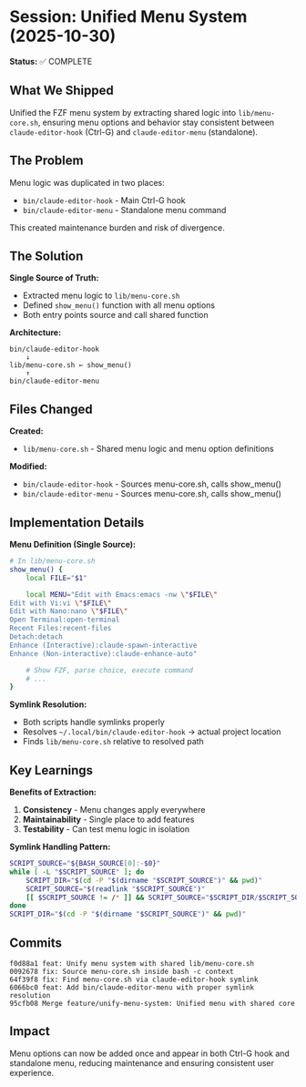 # Session: Unified Menu System (2025-10-30)

**Status:** ✅ COMPLETE

## What We Shipped

Unified the FZF menu system by extracting shared logic into `lib/menu-core.sh`, ensuring menu options and behavior stay consistent between `claude-editor-hook` (Ctrl-G) and `claude-editor-menu` (standalone).

## The Problem

Menu logic was duplicated in two places:
- `bin/claude-editor-hook` - Main Ctrl-G hook
- `bin/claude-editor-menu` - Standalone menu command

This created maintenance burden and risk of divergence.

## The Solution

**Single Source of Truth:**
- Extracted menu logic to `lib/menu-core.sh`
- Defined `show_menu()` function with all menu options
- Both entry points source and call shared function

**Architecture:**
```
bin/claude-editor-hook
    ↓
lib/menu-core.sh ← show_menu()
    ↑
bin/claude-editor-menu
```

## Files Changed

**Created:**
- `lib/menu-core.sh` - Shared menu logic and menu option definitions

**Modified:**
- `bin/claude-editor-hook` - Sources menu-core.sh, calls show_menu()
- `bin/claude-editor-menu` - Sources menu-core.sh, calls show_menu()

## Implementation Details

**Menu Definition (Single Source):**
```bash
# In lib/menu-core.sh
show_menu() {
    local FILE="$1"

    local MENU="Edit with Emacs:emacs -nw \"$FILE\"
Edit with Vi:vi \"$FILE\"
Edit with Nano:nano \"$FILE\"
Open Terminal:open-terminal
Recent Files:recent-files
Detach:detach
Enhance (Interactive):claude-spawn-interactive
Enhance (Non-interactive):claude-enhance-auto"

    # Show FZF, parse choice, execute command
    # ...
}
```

**Symlink Resolution:**
- Both scripts handle symlinks properly
- Resolves `~/.local/bin/claude-editor-hook` → actual project location
- Finds `lib/menu-core.sh` relative to resolved path

## Key Learnings

**Benefits of Extraction:**
1. **Consistency** - Menu changes apply everywhere
2. **Maintainability** - Single place to add features
3. **Testability** - Can test menu logic in isolation

**Symlink Handling Pattern:**
```bash
SCRIPT_SOURCE="${BASH_SOURCE[0]:-$0}"
while [ -L "$SCRIPT_SOURCE" ]; do
    SCRIPT_DIR="$(cd -P "$(dirname "$SCRIPT_SOURCE")" && pwd)"
    SCRIPT_SOURCE="$(readlink "$SCRIPT_SOURCE")"
    [[ $SCRIPT_SOURCE != /* ]] && SCRIPT_SOURCE="$SCRIPT_DIR/$SCRIPT_SOURCE"
done
SCRIPT_DIR="$(cd -P "$(dirname "$SCRIPT_SOURCE")" && pwd)"
```

## Commits

```
f0d88a1 feat: Unify menu system with shared lib/menu-core.sh
0092678 fix: Source menu-core.sh inside bash -c context
64f39f8 fix: Find menu-core.sh via claude-editor-hook symlink
6066bc0 feat: Add bin/claude-editor-menu with proper symlink resolution
95cfb08 Merge feature/unify-menu-system: Unified menu with shared core
```

## Impact

Menu options can now be added once and appear in both Ctrl-G hook and standalone menu, reducing maintenance and ensuring consistent user experience.
